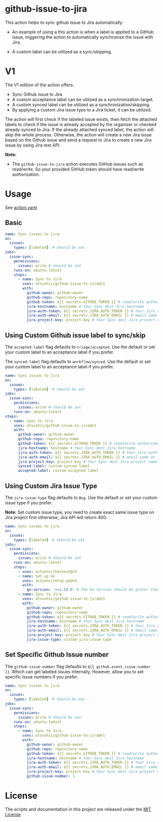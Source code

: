 # github-issue-to-jira

This action helps to sync github issue to Jira automatically:

- An example of using a this action is when a label is applied to a GitHub issue, triggering the action to automatically synchronize the issue with Jira.

- A custom label can be utilized as a sync/skipping.

# V1

The V1 edition of the action offers:

- Sync Github issue to Jira
- A custom acceptance label can be utilized as a synchronization target.
- A custom synced label can be utilized as a synchronization/skipping.
- By applying a custom Jira issue type to a Jira ticket, it can be utilized.

The action will first check if the labeled issue exists, then fetch the attached labels to check if the issue is already accepted by the organizer or checked already synced to Jira.
If the already attached synced label, the action will skip the whole process. Otherwise, the action will create a new Jira issue based on the Github issue and send a request to Jira to create a new Jira issue by using Jira rest API.

**Note:** 
- The `github-issue-to-jira` action executes GitHub issues such as read/write. So your provided GitHub token should have read/write authorization.

# Usage

See [action.yaml](action.yaml)

## Basic

```yaml
name: Sync issues to jira
on:
  issues:
    types: [labeled]　# should be set
jobs:
  issue-sync:
    permissions:
      issues: write # should be set
    runs-on: ubuntu-latest
    steps:
      - name: Sync to Jira
        uses: atsushii/github-issue-to-jira@v1
        with:
          github-owner: github-owner
          github-repo: repository-name
          github-token: ${{ secrets.GITHUB_TOKEN }} # read/write authorized token
          jira-hostname: hostname # Your Sync dest Jira hostname
          jira-auth-token: ${{ secrets.JIRA_AUTH_TOKEN }} # Your Jira auth token
          jira-auth-email: ${{ secrets.JIRA_AUTH_EMAIL }} # email same as jira project creator
          jira-project-key: project-key # Your Sync dest Jira project name
```

## Using Custom Github issue label to sync/skip

The `accepted-label` flag defaults to `triage/accepted`. Use the default or set your custom label to an acceptance label if you prefer.

The `synced-label` flag defaults to `workflow/synced`. Use the default or set your custom label to an acceptance label if you prefer.

```yaml
name: Sync issues to jira
on:
  issues:
    types: [labeled]　# should be set
jobs:
  issue-sync:
    permissions:
      issues: write # should be set
    runs-on: ubuntu-latest
steps:
  - name: Sync to Jira
    uses: atsushii/github-issue-to-jira@v1
    with:
      github-owner: github-owner
      github-repo: repository-name
      github-token: ${{ secrets.GITHUB_TOKEN }} # read/write authorized token
      jira-hostname: hostname # Your Sync dest Jira hostname
      jira-auth-token: ${{ secrets.JIRA_AUTH_TOKEN }} # Your Jira auth token
      jira-auth-email: ${{ secrets.JIRA_AUTH_EMAIL }} # email same as jira project creator
      jira-project-key: project-key # Your Sync dest Jira project name
      synced-label: custom-synced-label
      accepted-label: custom-accepted-label
```

## Using Custom Jira Issue Type

The `jira-issue-type` flag defaults to `Bug`. Use the default or set your custom issue type if you prefer.

**Note:** Set custom issue type, you need to create exact same issue type on Jira project first otherwise, Jira API will return 400.

```yaml
name: Sync issues to jira
on:
  issues:
    types: [labeled]　# should be set
jobs:
  issue-sync:
    permissions:
      issues: write # should be set
    runs-on: ubuntu-latest
    steps:
      - uses: actions/checkout@v3
      - name: Set up Go
        uses: actions/setup-go@v4
        with:
          go-version: '>=1.19.0' # The Go version should be grater than 1.19.0
      - name: Sync to Jira
        uses: atsushii/github-issue-to-jira@v1
        with:
          github-owner: github-owner
          github-repo: repository-name
          github-token: ${{ secrets.GITHUB_TOKEN }} # read/write authorized token
          jira-hostname: hostname # Your Sync dest Jira hostname
          jira-auth-token: ${{ secrets.JIRA_AUTH_TOKEN }} # Your Jira auth token
          jira-auth-email: ${{ secrets.JIRA_AUTH_EMAIL }} # email same as jira project creator
          jira-project-key: project-key # Your Sync dest Jira project name
          jira-issue-type: custom-jira-issue-type
```

## Set Specific Github Issue number

The `github-issue-number` flag defaults to `${{ github.event.issue.number }}`. Which can get labeled issues internally, However, allow you to set specific issue numbers if you prefer.

```yaml
name: Sync issues to jira
on:
  issues:
    types: [labeled]　# should be set
jobs:
  issue-sync:
    permissions:
      issues: write # should be set
    runs-on: ubuntu-latest
    steps:
      - name: Sync to Jira
        uses: atsushii/github-issue-to-jira@v1
        with:
          github-owner: github-owner
          github-repo: repository-name
          github-token: ${{ secrets.GITHUB_TOKEN }} # read/write authorized token
          jira-hostname: hostname # Your Sync dest Jira hostname
          jira-auth-token: ${{ secrets.JIRA_AUTH_TOKEN }} # Your Jira auth token
          jira-auth-email: ${{ secrets.JIRA_AUTH_EMAIL }} # email same as jira project creator
          jira-project-key: project-key # Your Sync dest Jira project name
          github-issue-number: 1
```

# License

The scripts and documentation in this project are released under the [MIT License](LICENSE)
